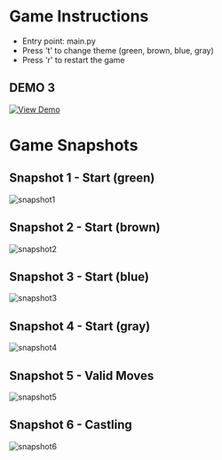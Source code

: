 # Game Instructions

- Entry point: main.py
- Press 't' to change theme (green, brown, blue, gray)
- Press 'r' to restart the game

## DEMO 3
[![View Demo](https://img.shields.io/badge/View%20Demo-blue.svg)](https://drive.google.com/file/d/1E3p4ls-o4jKGowoFW2pIiRaUODBukEPj/view?usp=sharing)


# Game Snapshots

## Snapshot 1 - Start (green)
![snapshot1](snapshots/snapshot1.png)

## Snapshot 2 - Start (brown)
![snapshot2](snapshots/snapshot2.png)

## Snapshot 3 - Start (blue)
![snapshot3](snapshots/snapshot3.png)

## Snapshot 4 - Start (gray)
![snapshot4](snapshots/snapshot4.png)

## Snapshot 5 - Valid Moves
![snapshot5](snapshots/snapshot5.png)

## Snapshot 6 - Castling
![snapshot6](snapshots/snapshot6.png)

